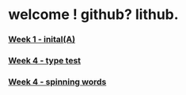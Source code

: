 # welcome ! github? lithub.
 
### [Week 1 - inital(A)](https://fergarundel.github.io/CODE-WORDS/Initial/INITIAL_A_/)
### [Week 4 - type test](https://fergarundel.github.io/CODE-WORDS/Week_4/type_sketch/)
### [Week 4 - spinning words](https://fergarundel.github.io/CODE-WORDS/Week_4/spinning_words/)
